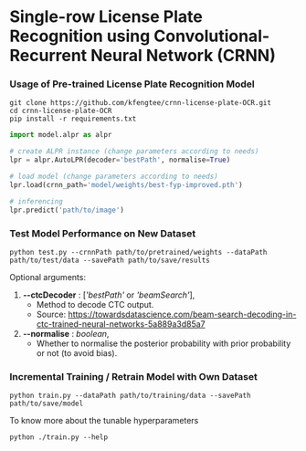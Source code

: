 # Single-row License Plate Recognition using Convolutional-Recurrent Neural Network (CRNN)

### Usage of Pre-trained License Plate Recognition Model
```ssh
git clone https://github.com/kfengtee/crnn-license-plate-OCR.git
cd crnn-license-plate-OCR
pip install -r requirements.txt
```
```python
import model.alpr as alpr

# create ALPR instance (change parameters according to needs)
lpr = alpr.AutoLPR(decoder='bestPath', normalise=True)

# load model (change parameters according to needs)
lpr.load(crnn_path='model/weights/best-fyp-improved.pth')

# inferencing
lpr.predict('path/to/image')
```

### Test Model Performance on New Dataset
```
python test.py --crnnPath path/to/pretrained/weights --dataPath path/to/test/data --savePath path/to/save/results
```
Optional arguments: <br>
1. **--ctcDecoder** : [*'bestPath'* or *'beamSearch'*], 
    - Method to decode CTC output.
    - Source: https://towardsdatascience.com/beam-search-decoding-in-ctc-trained-neural-networks-5a889a3d85a7
2. **--normalise** : *boolean*,
    - Whether to normalise the posterior probability with prior probability or not (to avoid bias).
    
### Incremental Training / Retrain Model with Own Dataset
```
python train.py --dataPath path/to/training/data --savePath path/to/save/model 
```
To know more about the tunable hyperparameters
```
python ./train.py --help
```
